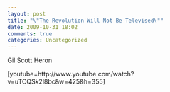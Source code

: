 ```yaml
---
layout: post
title: "\"The Revolution Will Not Be Televised\""
date: 2009-10-31 18:02
comments: true
categories: Uncategorized
---
```

<p>Gil Scott Heron</p>
[youtube=http://www.youtube.com/watch?v=uTCQSk2l8bc&w=425&h=355]
